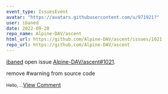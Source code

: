 ```yaml
---
event_type: IssuesEvent
avatar: "https://avatars.githubusercontent.com/u/971921?"
user: ibaned
date: 2022-09-20
repo_name: Alpine-DAV/ascent
html_url: https://github.com/Alpine-DAV/ascent/issues/1021
repo_url: https://github.com/Alpine-DAV/ascent
---
```


<a href='https://github.com/ibaned' target='_blank'>ibaned</a> open issue <a href='https://github.com/Alpine-DAV/ascent/issues/1021' target='_blank'>Alpine-DAV/ascent#1021</a>.

<p>remove #warning from source code</p><small>Hello,...</small><a href='https://github.com/Alpine-DAV/ascent/issues/1021' target='_blank'>View Comment</a>
